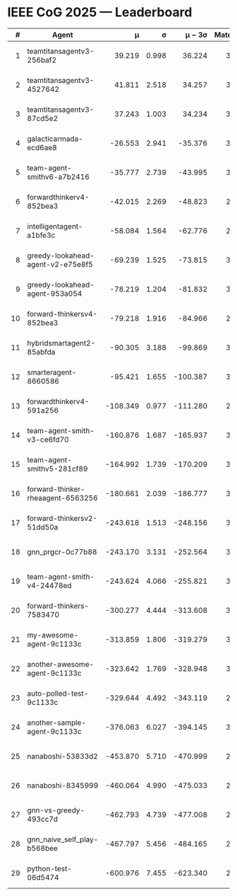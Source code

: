 # IEEE CoG 2025 — Leaderboard

| # | Agent | μ | σ | μ − 3σ | Matches | Updated |
|---:|---|---:|---:|---:|---:|---|
| 1 | teamtitansagentv3-256baf2 | 39.219 | 0.998 | 36.224 | 3572 | 2025-08-18 14:08 |
| 2 | teamtitansagentv3-4527642 | 41.811 | 2.518 | 34.257 | 3620 | 2025-08-18 14:08 |
| 3 | teamtitansagentv3-87cd5e2 | 37.243 | 1.003 | 34.234 | 3232 | 2025-08-18 14:08 |
| 4 | galacticarmada-ecd6ae8 | -26.553 | 2.941 | -35.376 | 3520 | 2025-08-18 14:08 |
| 5 | team-agent-smithv6-a7b2416 | -35.777 | 2.739 | -43.995 | 3320 | 2025-08-18 14:08 |
| 6 | forwardthinkerv4-852bea3 | -42.015 | 2.269 | -48.823 | 2688 | 2025-08-18 14:08 |
| 7 | intelligentagent-a1bfe3c | -58.084 | 1.564 | -62.776 | 2704 | 2025-08-18 14:08 |
| 8 | greedy-lookahead-agent-v2-e75e8f5 | -69.239 | 1.525 | -73.815 | 3396 | 2025-08-18 14:08 |
| 9 | greedy-lookahead-agent-953a054 | -78.219 | 1.204 | -81.832 | 3296 | 2025-08-18 14:08 |
| 10 | forward-thinkersv4-852bea3 | -79.218 | 1.916 | -84.966 | 2757 | 2025-08-18 14:08 |
| 11 | hybridsmartagent2-85abfda | -90.305 | 3.188 | -99.869 | 3323 | 2025-08-18 14:08 |
| 12 | smarteragent-8660586 | -95.421 | 1.655 | -100.387 | 3003 | 2025-08-18 14:08 |
| 13 | forwardthinkerv4-591a256 | -108.349 | 0.977 | -111.280 | 2923 | 2025-08-18 14:08 |
| 14 | team-agent-smith-v3-ce6fd70 | -160.876 | 1.687 | -165.937 | 3712 | 2025-08-18 14:08 |
| 15 | team-agent-smithv5-281cf89 | -164.992 | 1.739 | -170.209 | 3440 | 2025-08-18 14:08 |
| 16 | forward-thinker-rheaagent-6563256 | -180.661 | 2.039 | -186.777 | 3102 | 2025-08-18 14:08 |
| 17 | forward-thinkersv2-51dd50a | -243.618 | 1.513 | -248.156 | 3342 | 2025-08-18 14:08 |
| 18 | gnn_prgcr-0c77b88 | -243.170 | 3.131 | -252.564 | 3390 | 2025-08-18 14:08 |
| 19 | team-agent-smith-v4-24478ed | -243.624 | 4.066 | -255.821 | 3652 | 2025-08-18 14:08 |
| 20 | forward-thinkers-7583470 | -300.277 | 4.444 | -313.608 | 3000 | 2025-08-18 14:08 |
| 21 | my-awesome-agent-9c1133c | -313.859 | 1.806 | -319.279 | 3580 | 2025-08-18 14:08 |
| 22 | another-awesome-agent-9c1133c | -323.642 | 1.769 | -328.948 | 3720 | 2025-08-18 14:08 |
| 23 | auto-polled-test-9c1133c | -329.644 | 4.492 | -343.119 | 2720 | 2025-08-18 14:08 |
| 24 | another-sample-agent-9c1133c | -376.063 | 6.027 | -394.145 | 3080 | 2025-08-18 14:08 |
| 25 | nanaboshi-53833d2 | -453.870 | 5.710 | -470.999 | 2640 | 2025-08-18 14:08 |
| 26 | nanaboshi-8345999 | -460.064 | 4.990 | -475.033 | 2920 | 2025-08-18 14:08 |
| 27 | gnn-vs-greedy-493cc7d | -462.793 | 4.739 | -477.008 | 2800 | 2025-08-18 14:08 |
| 28 | gnn_naive_self_play-b568bee | -467.797 | 5.456 | -484.165 | 2880 | 2025-08-18 14:08 |
| 29 | python-test-06d5474 | -600.976 | 7.455 | -623.340 | 2690 | 2025-08-18 14:08 |
